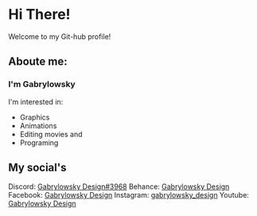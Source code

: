 ![![](https://user-images.githubusercontent.com/46969484/138513008-73afe644-8f31-45b0-aa9f-412a06558c8b.png)](https://imgur.com/q9w3vSZ.jpg)
# Hi There!
Welcome to my Git-hub profile!
## Aboute me:
### I'm Gabrylowsky
I'm interested in:
- Graphics
- Animations 
- Editing movies and 
- Programing
## My social's
Discord: [Gabrylowsky Design#3968](https://www.discordapp.com/users/1033646849967538206)
Behance: [Gabrylowsky Design](https://www.behance.net/GabrylowskyDZN)
Facebook: [Gabrylowsky Design](https://www.facebook.com/profile.php?id=100087134183661)
Instagram: [gabrylowsky_design](https://www.instagram.com/gabrylowsky_design)
Youtube: [Gabrylowsky Design](https://www.youtube.com/@Gabrylowsky_Design)
